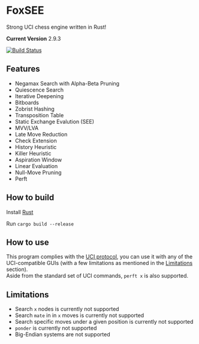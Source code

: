 # FoxSEE
Strong UCI chess engine written in Rust!

**Current Version** 2.9.3

[![Build Status](https://travis-ci.com/redsalmon91/FoxSEE.svg?branch=master)](https://travis-ci.com/redsalmon91/FoxSEE)

## Features

  - Negamax Search with Alpha-Beta Pruning
  - Quiescence Search
  - Iterative Deepening
  - Bitboards
  - Zobrist Hashing
  - Transposition Table
  - Static Exchange Evalution (SEE)
  - MVV/LVA
  - Late Move Reduction
  - Check Extension
  - History Heuristic
  - Killer Heuristic
  - Aspiration Window
  - Linear Evaluation
  - Null-Move Pruning
  - Perft

## How to build
Install [Rust](https://www.rust-lang.org/)

Run `cargo build --release`

## How to use
This program complies with the [UCI protocol](http://wbec-ridderkerk.nl/html/UCIProtocol.html), you can use it with any of the UCI-compatible GUIs (with a few limitations as mentioned in the [Limitations](#limitations) section).  
Aside from the standard set of UCI commands, `perft x` is also supported.

## Limitations
  - Search `x` nodes is currently not supported
  - Search `mate` in in `x` moves is currently not supported
  - Search specific moves under a given position is currently not supported
  - `ponder` is currently not supported
  - Big-Endian systems are not supported

